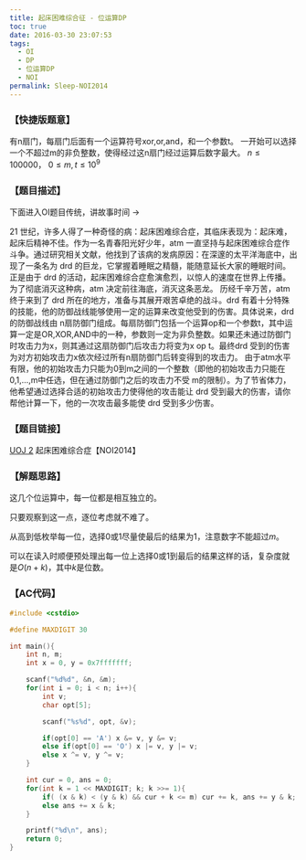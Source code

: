 ```yaml
---
title: 起床困难综合征 - 位运算DP
toc: true
date: 2016-03-30 23:07:53
tags:
  - OI
  - DP
  - 位运算DP
  - NOI
permalink: Sleep-NOI2014
---
```


### 【快捷版题意】
有n扇门，每扇门后面有一个运算符号xor,or,and，和一个参数t。
一开始可以选择一个不超过m的非负整数，使得经过这n扇门经过运算后数字最大。
$n \leq 100000$，
$0 \leq m,t \leq 10^9$


### 【题目描述】
下面进入OI题目传统，讲故事时间 ->

<!--more-->

21 世纪，许多人得了一种奇怪的病：起床困难综合症，其临床表现为：起床难，起床后精神不佳。作为一名青春阳光好少年，atm 一直坚持与起床困难综合症作斗争。通过研究相关文献，他找到了该病的发病原因：在深邃的太平洋海底中，出现了一条名为 drd 的巨龙，它掌握着睡眠之精髓，能随意延长大家的睡眠时间。正是由于 drd 的活动，起床困难综合症愈演愈烈，以惊人的速度在世界上传播。为了彻底消灭这种病，atm 决定前往海底，消灭这条恶龙。
历经千辛万苦，atm 终于来到了 drd 所在的地方，准备与其展开艰苦卓绝的战斗。drd 有着十分特殊的技能，他的防御战线能够使用一定的运算来改变他受到的伤害。具体说来，drd 的防御战线由 n扇防御门组成。每扇防御门包括一个运算op和一个参数t，其中运算一定是OR,XOR,AND中的一种，参数则一定为非负整数。如果还未通过防御门时攻击力为x，则其通过这扇防御门后攻击力将变为x op t。最终drd 受到的伤害为对方初始攻击力x依次经过所有n扇防御门后转变得到的攻击力。
由于atm水平有限，他的初始攻击力只能为0到m之间的一个整数（即他的初始攻击力只能在0,1,…,m中任选，但在通过防御门之后的攻击力不受 m的限制）。为了节省体力，他希望通过选择合适的初始攻击力使得他的攻击能让 drd 受到最大的伤害，请你帮他计算一下，他的一次攻击最多能使 drd 受到多少伤害。

### 【题目链接】
[UOJ 2](http://uoj.ac/problem/2) 起床困难综合症【NOI2014】

### 【解题思路】

这几个位运算中，每一位都是相互独立的。

只要观察到这一点，逐位考虑就不难了。

从高到低枚举每一位，选择0或1尽量使最后的结果为1，注意数字不能超过$m$。

可以在读入时顺便预处理出每一位上选择0或1到最后的结果这样的话，复杂度就是$O(n + k)，$其中$k$是位数。

### 【AC代码】
```c++
#include <cstdio>

#define MAXDIGIT 30

int main(){
    int n, m;
    int x = 0, y = 0x7fffffff;

    scanf("%d%d", &n, &m);
    for(int i = 0; i < n; i++){
        int v;
        char opt[5];

        scanf("%s%d", opt, &v);

        if(opt[0] == 'A') x &= v, y &= v;
        else if(opt[0] == 'O') x |= v, y |= v;
        else x ^= v, y ^= v;
    }

    int cur = 0, ans = 0;
    for(int k = 1 << MAXDIGIT; k; k >>= 1){
        if( (x & k) < (y & k) && cur + k <= m) cur += k, ans += y & k;
        else ans += x & k;
    }

    printf("%d\n", ans);
    return 0;
}
```
